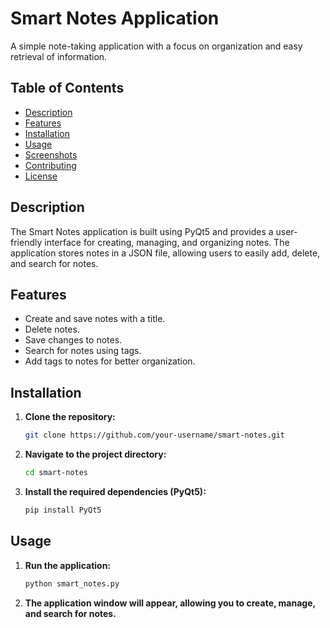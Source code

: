 # Smart Notes Application

A simple note-taking application with a focus on organization and easy retrieval of information.

## Table of Contents

- [Description](#description)
- [Features](#features)
- [Installation](#installation)
- [Usage](#usage)
- [Screenshots](#screenshots)
- [Contributing](#contributing)
- [License](#license)

## Description

The Smart Notes application is built using PyQt5 and provides a user-friendly interface for creating, managing, and organizing notes. The application stores notes in a JSON file, allowing users to easily add, delete, and search for notes.

## Features

- Create and save notes with a title.
- Delete notes.
- Save changes to notes.
- Search for notes using tags.
- Add tags to notes for better organization.

## Installation

1. **Clone the repository:**

    ```bash
    git clone https://github.com/your-username/smart-notes.git
    ```

2. **Navigate to the project directory:**

    ```bash
    cd smart-notes
    ```

3. **Install the required dependencies (PyQt5):**

    ```bash
    pip install PyQt5
    ```

## Usage

1. **Run the application:**

    ```bash
    python smart_notes.py
    ```

2. **The application window will appear, allowing you to create, manage, and search for notes.**


